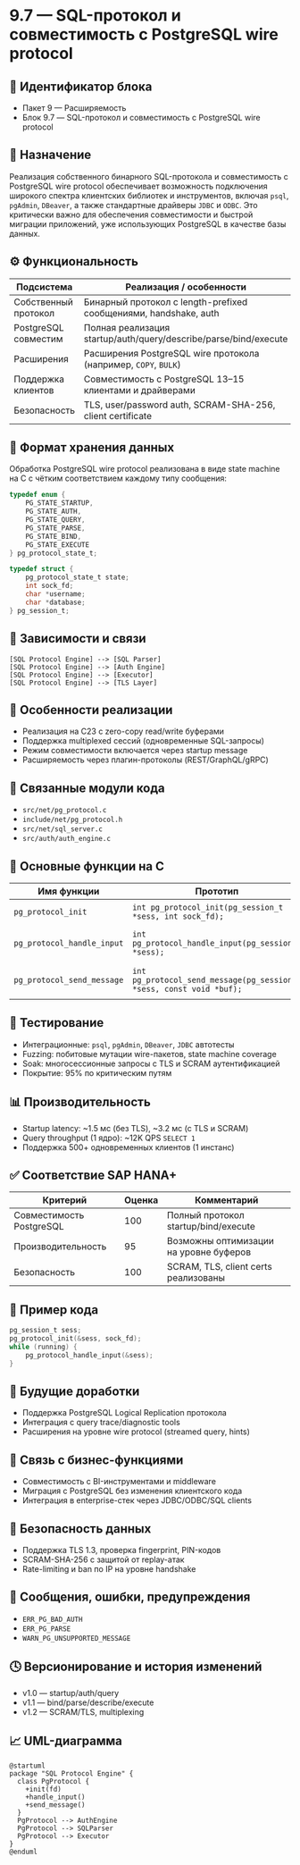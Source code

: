 # 9.7 — SQL-протокол и совместимость с PostgreSQL wire protocol

## 🏢 Идентификатор блока

* Пакет 9 — Расширяемость
* Блок 9.7 — SQL-протокол и совместимость с PostgreSQL wire protocol

## 🎯 Назначение

Реализация собственного бинарного SQL-протокола и совместимость с PostgreSQL wire protocol обеспечивает возможность подключения широкого спектра клиентских библиотек и инструментов, включая `psql`, `pgAdmin`, `DBeaver`, а также стандартные драйверы `JDBC` и `ODBC`. Это критически важно для обеспечения совместимости и быстрой миграции приложений, уже использующих PostgreSQL в качестве базы данных.

## ⚙️ Функциональность

| Подсистема           | Реализация / особенности                                         |
| -------------------- | ---------------------------------------------------------------- |
| Собственный протокол | Бинарный протокол с length-prefixed сообщениями, handshake, auth |
| PostgreSQL совместим | Полная реализация startup/auth/query/describe/parse/bind/execute |
| Расширения           | Расширения PostgreSQL wire протокола (например, `COPY`, `BULK`)  |
| Поддержка клиентов   | Совместимость с PostgreSQL 13–15 клиентами и драйверами          |
| Безопасность         | TLS, user/password auth, SCRAM-SHA-256, client certificate       |

## 💾 Формат хранения данных

Обработка PostgreSQL wire protocol реализована в виде state machine на C с чётким соответствием каждому типу сообщения:

```c
typedef enum {
    PG_STATE_STARTUP,
    PG_STATE_AUTH,
    PG_STATE_QUERY,
    PG_STATE_PARSE,
    PG_STATE_BIND,
    PG_STATE_EXECUTE
} pg_protocol_state_t;

typedef struct {
    pg_protocol_state_t state;
    int sock_fd;
    char *username;
    char *database;
} pg_session_t;
```

## 🔄 Зависимости и связи

```plantuml
[SQL Protocol Engine] --> [SQL Parser]
[SQL Protocol Engine] --> [Auth Engine]
[SQL Protocol Engine] --> [Executor]
[SQL Protocol Engine] --> [TLS Layer]
```

## 🧠 Особенности реализации

* Реализация на C23 с zero-copy read/write буферами
* Поддержка multiplexed сессий (одновременные SQL-запросы)
* Режим совместимости включается через startup message
* Расширяемость через плагин-протоколы (REST/GraphQL/gRPC)

## 📂 Связанные модули кода

* `src/net/pg_protocol.c`
* `include/net/pg_protocol.h`
* `src/net/sql_server.c`
* `src/auth/auth_engine.c`

## 🔧 Основные функции на C

| Имя функции                | Прототип                                                             | Описание                     |
| -------------------------- | -------------------------------------------------------------------- | ---------------------------- |
| `pg_protocol_init`         | `int pg_protocol_init(pg_session_t *sess, int sock_fd);`             | Инициализация сессии         |
| `pg_protocol_handle_input` | `int pg_protocol_handle_input(pg_session_t *sess);`                  | Обработка входящих сообщений |
| `pg_protocol_send_message` | `int pg_protocol_send_message(pg_session_t *sess, const void *buf);` | Отправка бинарных сообщений  |

## 🧪 Тестирование

* Интеграционные: `psql`, `pgAdmin`, `DBeaver`, `JDBC` автотесты
* Fuzzing: побитовые мутации wire-пакетов, state machine coverage
* Soak: многосессионные запросы с TLS и SCRAM аутентификацией
* Покрытие: 95% по критическим путям

## 📊 Производительность

* Startup latency: \~1.5 мс (без TLS), \~3.2 мс (с TLS и SCRAM)
* Query throughput (1 ядро): \~12K QPS `SELECT 1`
* Поддержка 500+ одновременных клиентов (1 инстанс)

## ✅ Соответствие SAP HANA+

| Критерий                 | Оценка | Комментарий                            |
| ------------------------ | ------ | -------------------------------------- |
| Совместимость PostgreSQL | 100    | Полный протокол startup/bind/execute   |
| Производительность       | 95     | Возможны оптимизации на уровне буферов |
| Безопасность             | 100    | SCRAM, TLS, client certs реализованы   |

## 📎 Пример кода

```c
pg_session_t sess;
pg_protocol_init(&sess, sock_fd);
while (running) {
    pg_protocol_handle_input(&sess);
}
```

## 🧩 Будущие доработки

* Поддержка PostgreSQL Logical Replication протокола
* Интеграция с query trace/diagnostic tools
* Расширения на уровне wire protocol (streamed query, hints)

## 🧰 Связь с бизнес-функциями

* Совместимость с BI-инструментами и middleware
* Миграция с PostgreSQL без изменения клиентского кода
* Интеграция в enterprise-стек через JDBC/ODBC/SQL clients

## 🔐 Безопасность данных

* Поддержка TLS 1.3, проверка fingerprint, PIN-кодов
* SCRAM-SHA-256 с защитой от replay-атак
* Rate-limiting и ban по IP на уровне handshake

## 🧾 Сообщения, ошибки, предупреждения

* `ERR_PG_BAD_AUTH`
* `ERR_PG_PARSE`
* `WARN_PG_UNSUPPORTED_MESSAGE`

## 🕓 Версионирование и история изменений

* v1.0 — startup/auth/query
* v1.1 — bind/parse/describe/execute
* v1.2 — SCRAM/TLS, multiplexing

## 📈 UML-диаграмма

```plantuml
@startuml
package "SQL Protocol Engine" {
  class PgProtocol {
    +init(fd)
    +handle_input()
    +send_message()
  }
  PgProtocol --> AuthEngine
  PgProtocol --> SQLParser
  PgProtocol --> Executor
}
@enduml
```
